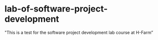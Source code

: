# lab-of-software-project-development
"This is a test for the software project development lab course at H-Farm”



